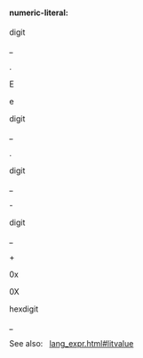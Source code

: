 #### numeric\-literal:







digit

\_










.









E





e


digit

\_













.



digit

\_













\-



digit

\_








\+

















0x





0X

hexdigit

\_
















  

See also:   [lang\_expr.html\#litvalue](lang_expr.html#litvalue)


